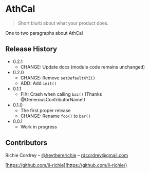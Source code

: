 # AthCal
> Short blurb about what your product does.

One to two paragraphs about AthCal

## Release History

* 0.2.1
    * CHANGE: Update docs (module code remains unchanged)
* 0.2.0
    * CHANGE: Remove `setDefaultXYZ()`
    * ADD: Add `init()`
* 0.1.1
    * FIX: Crash when calling `baz()` (Thanks @GenerousContributorName!)
* 0.1.0
    * The first proper release
    * CHANGE: Rename `foo()` to `bar()`
* 0.0.1
    * Work in progress

## Contributors

Richie Cordrey – [@heythererichie](https://twitter.com/heythererichie) – rdcordrey@gmail.com

[https://github.com/ii-richie](https://github.com/ii-richie/)
